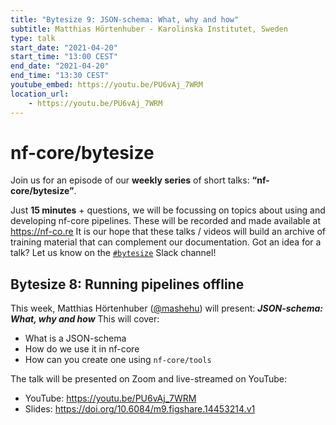 ```yaml
---
title: "Bytesize 9: JSON-schema: What, why and how"
subtitle: Matthias Hörtenhuber - Karolinska Institutet, Sweden
type: talk
start_date: "2021-04-20"
start_time: "13:00 CEST"
end_date: "2021-04-20"
end_time: "13:30 CEST"
youtube_embed: https://youtu.be/PU6vAj_7WRM
location_url: 
    - https://youtu.be/PU6vAj_7WRM
---
```


# nf-core/bytesize

Join us for an episode of our **weekly series** of short talks: **“nf-core/bytesize”**.

Just **15 minutes** + questions, we will be focussing on topics about using and developing nf-core pipelines.
These will be recorded and made available at <https://nf-co.re>
It is our hope that these talks / videos will build an archive of training material that can complement our documentation.
Got an idea for a talk? Let us know on the [`#bytesize`](https://nfcore.slack.com/channels/bytesize) Slack channel!

## Bytesize 8: Running pipelines offline

This week, Matthias Hörtenhuber ([@mashehu](http://github.com/mashehu/)) will present: _**JSON-schema: What, why and how**_
This will cover:

* What is a JSON-schema
* How do we use it in nf-core
* How can you create one using `nf-core/tools`

The talk will be presented on Zoom and live-streamed on YouTube:
* YouTube: <https://youtu.be/PU6vAj_7WRM>
* Slides: <https://doi.org/10.6084/m9.figshare.14453214.v1>
